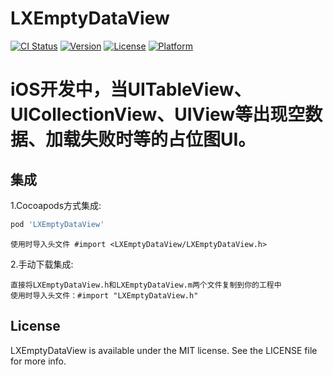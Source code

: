 # LXEmptyDataView

[![CI Status](http://img.shields.io/travis/FutureZhang/LXEmptyDataView.svg?style=flat)](https://travis-ci.org/FutureZhang/LXEmptyDataView)
[![Version](https://img.shields.io/cocoapods/v/LXEmptyDataView.svg?style=flat)](http://cocoapods.org/pods/LXEmptyDataView)
[![License](https://img.shields.io/cocoapods/l/LXEmptyDataView.svg?style=flat)](http://cocoapods.org/pods/LXEmptyDataView)
[![Platform](https://img.shields.io/cocoapods/p/LXEmptyDataView.svg?style=flat)](http://cocoapods.org/pods/LXEmptyDataView)

# iOS开发中，当UITableView、UICollectionView、UIView等出现空数据、加载失败时等的占位图UI。

## 集成
1.Cocoapods方式集成: 
```ruby
pod 'LXEmptyDataView'
```
```
使用时导入头文件 #import <LXEmptyDataView/LXEmptyDataView.h> 
```

2.手动下载集成: 
```
直接将LXEmptyDataView.h和LXEmptyDataView.m两个文件复制到你的工程中
使用时导入头文件：#import "LXEmptyDataView.h"
```

## License

LXEmptyDataView is available under the MIT license. See the LICENSE file for more info.
